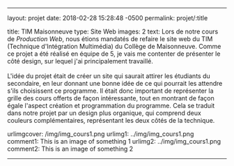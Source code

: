 ---

layout: projet
date: 2018-02-28 15:28:48 -0500
permalink: projet/:title

title: TIM Maisonneuve
type: Site Web
images: 2
text: Lors de notre cours de <i>Production Web</i>, nous étions mandatés de refaire le site web du TIM (Technique d'Intégration Multimédia) du Collège de Maisonneuve. Comme ce projet a été réalisé en équipe de 5, je vais me contenter de présenter le côté design, sur lequel j'ai principalement travaillé. <br><br> L'idée du projet était de créer un site qui saurait attirer les étudiants du secondaire, en leur donnant une bonne idée de ce qui pourrait les attendre s'ils choisissent ce programme. Il était donc important de représenter la grille des cours offerts de façon intéressante, tout en montrant de façon égale l'aspect création et programmation du programme. Cela se traduit dans notre projet par un design plus organique, qui comprend deux couleurs complémentaires, représentant les deux côtés de la technique.

urlimgcover: /img/img_cours1.png
urlimg1: ../img/img_cours1.png
comment1: This is an image of something 1
urlimg2: ../img/img_cours1.png
comment2: This is an image of something 2

---